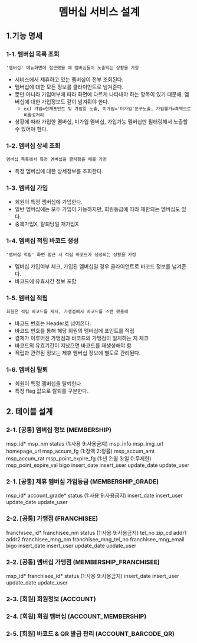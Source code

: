 <div align="center">
    <h1>멤버십 서비스 설계</h1>
</div>

## 1.기능 명세
### 1-1. 멤버십 목록 조회
`'멤버십' 메뉴화면에 접근했을 때 멤버십들이 노출되는 상황을 가정`
- 서비스에서 제휴하고 있는 멤버십이 전부 조회된다.
- 멤버십에 대한 모든 정보를 클라이언트로 넘겨준다.
- 뿐만 아니라 가입여부에 따라 화면에 다르게 나타내야 하는 항목이 있기 때문에, 멤버십에 대한 가입정보도 같이 넘겨줘야 한다.  
  - `ex) 가입=현재포인트 및 가입일 노출, 미가입='미가입'문구노출, 가입불가=흑백으로 비활성처리`
- 상황에 따라 가입한 멤버십, 미가입 멤버십, 가입가능 멤버십만 필터링해서 노출할 수 있어야 한다.

### 1-2. 멤버십 상세 조회
`멤버십 목록에서 특정 멤버십을 클릭했을 때를 가정`
- 특정 멤버십에 대한 상세정보를 조회한다.

### 1-3. 멤버십 가입
- 회원이 특정 멤버십에 가입한다.
- 일반 멤버십에는 모두 가입이 가능하지만, 회원등급에 따라 제한되는 멤버십도 있다.
- 중복가입X, 탈퇴당일 재가입X

### 1-4. 멤버십 적립 바코드 생성
`'멤버십 적립' 화면 접근 시 적립 바코드가 생성되는 상황을 가정`
- 멤버십 가입여부 체크, 가입된 멤버십일 경우 클라이언트로 바코드 정보를 넘겨준다. 
- 바코드에 유효시간 정보 포함

### 1-5. 멤버십 적립
`회원은 적립 바코드를 제시, 가맹점에서 바코드를 스캔 했을때`
- 바코드 번호는 Header로 넘어온다.
- 바코드 번호를 통해 해당 회원의 멤버십에 포인트를 적립
- 결제가 이루어진 가맹점과 바코드의 가맹점이 일치하는 지 체크
- 바코드의 유효기간이 지났으면 바코드를 재생성해야 함
- 적립과 관련된 정보는 제휴 멤버십 정보에 별도로 관리된다.

### 1-6. 멤버십 탈퇴
- 회원이 특정 멤버십을 탈퇴한다.
- 특정 flag 값으로 탈퇴를 구분한다.


## 2. 테이블 설계
### 2-1. [공통] 멤버십 정보 (MEMBERSHIP)
msp_id*
msp_nm
status (1:사용 9:사용금지)
msp_info
msp_img_url
homepage_url
msp_accum_fg (1:정액 2:정률)
msp_accum_amt
msp_accum_rat
msp_point_expire_fg (1:년 2:월 3:일 0:무제한)
msp_point_expire_val
bigo
insert_date
insert_user
update_date
update_user

### 2-1. [공통] 제휴 멤버십 가입등급 (MEMBERSHIP_GRADE)
msp_id*
account_grade*
status (1:사용 9:사용금지)
insert_date
insert_user
update_date
update_user

### 2-2. [공통] 가맹점 (FRANCHISEE)
franchisee_id*
franchisee_nm
status (1:사용 9:사용금지)
tel_no
zip_cd
addr1
addr2
franchisee_mng_nm
franchisee_mng_tel_no
franchisee_mng_email
bigo
insert_date
insert_user
update_date
update_user

### 2-2. [공통] 멤버십 가맹점 (MEMBERSHIP_FRANCHISEE)
msp_id*
franchisee_id*
status (1:사용 9:사용금지)
insert_date
insert_user
update_date
update_user

### 2-3. [회원] 회원정보 (ACCOUNT)
### 2-4. [회원] 회원 멤버십 (ACCOUNT_MEMBERSHIP)
### 2-5. [회원] 바코드 & QR 발급 관리 (ACCOUNT_BARCODE_QR)
